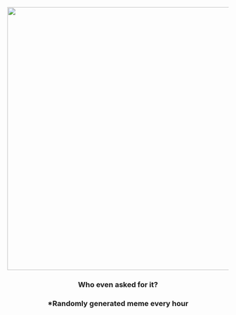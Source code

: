 <p align="center">
        <img src="https://i.redd.it/ia3vyh5pzmf91.jpg" width="600" height="600">
        </p>
        <h3 align="center">Who even asked for it?</h3>
        <h3 align="center">*Randomly generated meme every hour</h3>
    